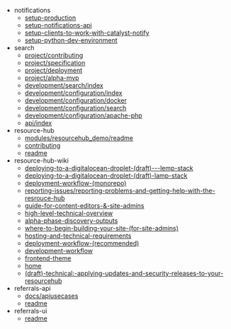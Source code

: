 - notifications
  - [setup-production](notifications/setup-production)
  - [setup-notifications-api](notifications/setup-notifications-api)
  - [setup-clients-to-work-with-catalyst-notify](notifications/setup-clients-to-work-with-catalyst-notify)
  - [setup-python-dev-environment](notifications/setup-python-dev-environment)
- search
  - [project/contributing](search/project/contributing)
  - [project/specification](search/project/specification)
  - [project/deployment](search/project/deployment)
  - [project/alpha-mvp](search/project/alpha-mvp)
  - [development/search/index](search/development/search/index)
  - [development/configuration/index](search/development/configuration/index)
  - [development/configuration/docker](search/development/configuration/docker)
  - [development/configuration/search](search/development/configuration/search)
  - [development/configuration/apache-php](search/development/configuration/apache-php)
  - [api/index](search/api/index)
- resource-hub
  - [modules/resourcehub_demo/readme](resource-hub/modules/resourcehub_demo/readme)
  - [contributing](resource-hub/contributing)
  - [readme](resource-hub/readme)
- resource-hub-wiki
  - [deploying-to-a-digitalocean-droplet-(draft)---lemp-stack](resource-hub-wiki/deploying-to-a-digitalocean-droplet-(draft)---lemp-stack)
  - [deploying-to-a-digitalocean-droplet-(draft)-lamp-stack](resource-hub-wiki/deploying-to-a-digitalocean-droplet-(draft)-lamp-stack)
  - [deployment-workflow-(monorepo)](resource-hub-wiki/deployment-workflow-(monorepo))
  - [reporting-issues/reporting-problems-and-getting-help-with-the-resrouce-hub](resource-hub-wiki/reporting-issues/reporting-problems-and-getting-help-with-the-resrouce-hub)
  - [guide-for-content-editors-&-site-admins](resource-hub-wiki/guide-for-content-editors-&-site-admins)
  - [high-level-technical-overview](resource-hub-wiki/high-level-technical-overview)
  - [alpha-phase-discovery-outputs](resource-hub-wiki/alpha-phase-discovery-outputs)
  - [where-to-begin-building-your-site-(for-site-admins)](resource-hub-wiki/where-to-begin-building-your-site-(for-site-admins))
  - [hosting-and-technical-requirements](resource-hub-wiki/hosting-and-technical-requirements)
  - [deployment-workflow-(recommended)](resource-hub-wiki/deployment-workflow-(recommended))
  - [development-workflow](resource-hub-wiki/development-workflow)
  - [frontend-theme](resource-hub-wiki/frontend-theme)
  - [home](resource-hub-wiki/home)
  - [(draft)-technical:-applying-updates-and-security-releases-to-your-resourcehub](resource-hub-wiki/(draft)-technical:-applying-updates-and-security-releases-to-your-resourcehub)
- referrals-api
  - [docs/apiusecases](referrals-api/docs/apiusecases)
  - [readme](referrals-api/readme)
- referrals-ui
  - [readme](referrals-ui/readme)
